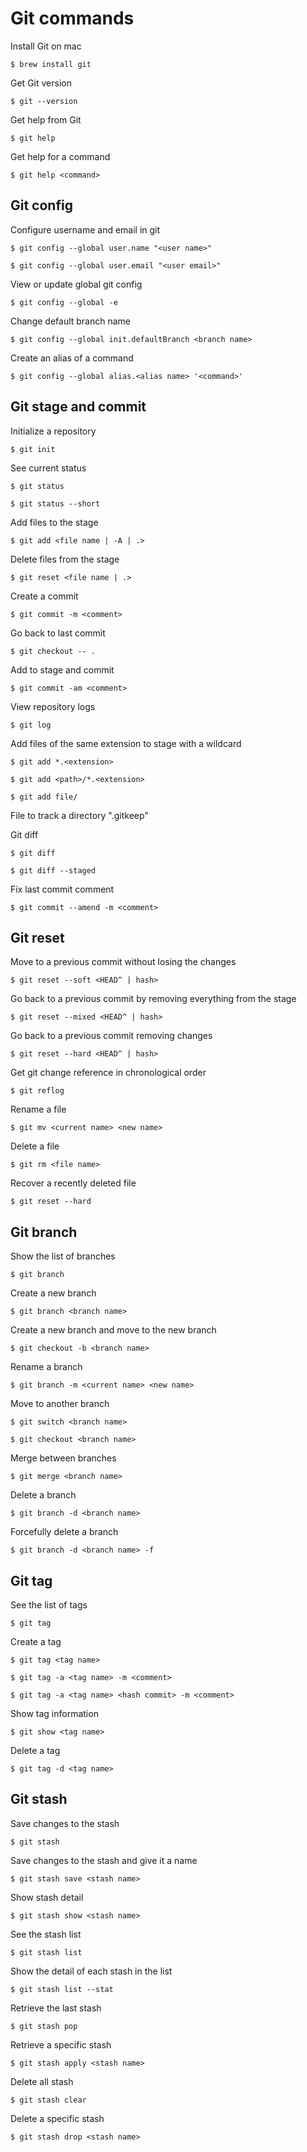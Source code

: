 # Git commands

Install Git on mac

    $ brew install git

Get Git version

    $ git --version

Get help from Git

    $ git help

Get help for a command

    $ git help <command>

## Git config

Configure username and email in git

    $ git config --global user.name "<user name>"

    $ git config --global user.email "<user email>"

View or update global git config

    $ git config --global -e

Change default branch name

    $ git config --global init.defaultBranch <branch name>

Create an alias of a command

    $ git config --global alias.<alias name> '<command>'

## Git stage and commit

Initialize a repository

    $ git init

See current status

    $ git status

    $ git status --short

Add files to the stage

    $ git add <file name | -A | .>

Delete files from the stage

    $ git reset <file name | .>

Create a commit

    $ git commit -m <comment>

Go back to last commit

    $ git checkout -- .

Add to stage and commit

    $ git commit -am <comment>

View repository logs

    $ git log

Add files of the same extension to stage with a wildcard

    $ git add *.<extension>

    $ git add <path>/*.<extension>

    $ git add file/

File to track a directory ".gitkeep"

Git diff

    $ git diff

    $ git diff --staged

Fix last commit comment

    $ git commit --amend -m <comment>

## Git reset

Move to a previous commit without losing the changes

    $ git reset --soft <HEAD^ | hash>

Go back to a previous commit by removing everything from the stage

    $ git reset --mixed <HEAD^ | hash>

Go back to a previous commit removing changes

    $ git reset --hard <HEAD^ | hash>

Get git change reference in chronological order

    $ git reflog

Rename a file

    $ git mv <current name> <new name>

Delete a file

    $ git rm <file name>

Recover a recently deleted file

    $ git reset --hard

## Git branch

Show the list of branches

    $ git branch

Create a new branch

    $ git branch <branch name>

Create a new branch and move to the new branch

    $ git checkout -b <branch name>

Rename a branch

    $ git branch -m <current name> <new name>

Move to another branch

    $ git switch <branch name>

    $ git checkout <branch name>

Merge between branches

    $ git merge <branch name>

Delete a branch

    $ git branch -d <branch name>

Forcefully delete a branch

    $ git branch -d <branch name> -f

## Git tag

See the list of tags

    $ git tag

Create a tag

    $ git tag <tag name>

    $ git tag -a <tag name> -m <comment>

    $ git tag -a <tag name> <hash commit> -m <comment>

Show tag information

    $ git show <tag name>

Delete a tag

    $ git tag -d <tag name>

## Git stash

Save changes to the stash

    $ git stash

Save changes to the stash and give it a name

    $ git stash save <stash name>

Show stash detail

    $ git stash show <stash name>

See the stash list

    $ git stash list

Show the detail of each stash in the list

    $ git stash list --stat

Retrieve the last stash

    $ git stash pop

Retrieve a specific stash

    $ git stash apply <stash name>

Delete all stash

    $ git stash clear

Delete a specific stash

    $ git stash drop <stash name>

